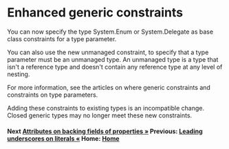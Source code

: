 # Enhanced generic constraints

You can now specify the type System.Enum or System.Delegate as base class constraints for a type parameter.

You can also use the new unmanaged constraint, to specify that a type parameter must be an unmanaged type. An unmanaged type is a type that isn't a reference type and doesn't contain any reference type at any level of nesting.

For more information, see the articles on where generic constraints and constraints on type parameters.

Adding these constraints to existing types is an incompatible change. Closed generic types may no longer meet these new constraints.

#### Next [Attributes on backing fields of properties &raquo;](./backing-fields.md) Previous: [Leading underscores on literals &laquo;](./leading-underscores.md) Home: [Home](readme.md)
